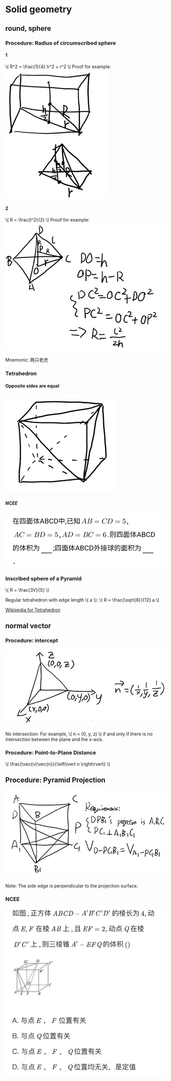 # Solid geometry

## round, sphere

### Procedure: Radius of circumscribed sphere

#### 1

\\( R^2 = \frac{1}{4} h^2 + r^2 \\)
Proof for example:
![1](Solid_geometry/Algo1.png)

#### 2

\\( R = \frac{l^2}{2} \\)
Proof for example:
![2](Solid_geometry/Algo2.png)

Mnemonic: 两只老虎

### Tetrahedron

#### Opposite sides are equal

![1](Solid_geometry/Tetrahedron1.png)

##### NCEE

![1](Solid_geometry/Tetrahedron1-1.png)

### Inscribed sphere of a Pyramid

\\( R = \frac{3V}{S} \\)

Regular tetrahedron with edge length \\( a \\): \\( R = \frac{\sqrt{6}}{12} a \\)

[Wikipedia for Tetrahedron](https://web.archive.org/web/20201219035254/https://zh.wikipedia.org/wiki/%E5%86%85%E5%88%87%E7%90%83)

## normal vector

### Procedure: intercept

![1](Solid_geometry/Algo-intercept.png)

No intersection: For example, \\( n = (0, y, z) \\) if and only if there is no intersection between the plane and the x-axis.

### Procedure: Point-to-Plane Distance

\\( \frac{\vec{v}\vec{n}}{\left\lvert n \right\rvert} \\)

## Procedure: Pyramid Projection

![img](Solid_geometry/Algo-projection.png)

Note: The side edge is perpendicular to the projection surface.

### NCEE

![0](Solid_geometry/NCEE-0.jpg)
